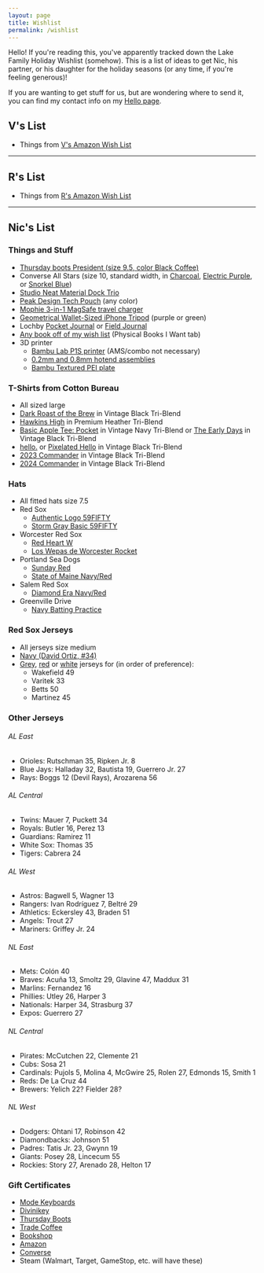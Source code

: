 ```yaml
---
layout: page
title: Wishlist
permalink: /wishlist
---
```


Hello! If you're reading this, you've apparently tracked down the Lake Family Holiday Wishlist (somehow). This is a list of ideas to get Nic, his partner, or his daughter for the holiday seasons (or any time, if you're feeling generous)!

If you are wanting to get stuff for us, but are wondering where to send it, you can find my contact info on my [Hello page](/hello).

## V's List

- Things from [V's Amazon Wish List](https://www.amazon.com/hz/wishlist/ls/2J1F8GO0YW309/ref=nav_wishlist_lists_2)

---

## R's List

- Things from [R's Amazon Wish List](https://www.amazon.com/hz/wishlist/ls/1KI7GH0R68MTX?ref_=wl_share)

---

## Nic's List

### Things and Stuff

- [Thursday boots President (size 9.5, color Black Coffee)](https://thursdayboots.com/products/mens-president-lace-up-boot-black-coffee?variant=39293246079066)
- Converse All Stars (size 10, standard width, in [Charcoal](https://www.converse.com/shop/p/chuck-taylor-all-star-classic-unisex-low-top-shoe/M9696MP.html?pid=M9696MP&dwvar_M9696MP_color=charcoal&dwvar_M9696MP_width=standard&styleNo=1J794&pdp=true&cgid=mens-classic-chuck-shoes&vgid=M9166), [Electric Purple](https://www.converse.com/shop/p/chuck-taylor-all-star-classic-unisex-low-top-shoe/M9696MP.html?pid=M9696MP&dwvar_M9696MP_color=electric%20purple&dwvar_M9696MP_width=standard&styleNo=137837F&pdp=true&cgid=mens-classic-chuck-shoes&vgid=M9166), or [Snorkel Blue](https://www.converse.com/shop/p/chuck-taylor-all-star-unisex-low-top-shoe/135514F_100.html?pid=M9696MP&dwvar_M9696MP_size=100&dwvar_M9696MP_color=snorkel%20blue&dwvar_M9696MP_width=standard&styleNo=135514F&pdp=true&cgid=mens-classic-chuck-shoes&buyrec=false))
- [Studio Neat Material Dock Trio](https://www.studioneat.com/products/materialdock)
- [Peak Design Tech Pouch](https://www.peakdesign.com/products/tech-pouch/) (any color)
- [Mophie 3-in-1 MagSafe travel charger](https://www.zagg.com/mophie-3-in-1-travel-charger-with-magsafe/)
- [Geometrical Wallet-Sized iPhone Tripod](https://amzn.to/3yCFobh) (purple or green)
- Lochby [Pocket Journal](https://www.lochby.com/collections/notebooks/products/pocket-journal) or [Field Journal](https://www.lochby.com/collections/notebooks/products/field-journal)
- [Any book off of my wish list](https://docs.google.com/spreadsheets/d/1-1PcHF6xzFKTaTvxnfjm6bVgo4pd5yIr3nbxsbckoFo/edit#gid=37847728) (Physical Books I Want tab)
- 3D printer
  - [Bambu Lab P1S printer](https://us.store.bambulab.com/products/p1s?variant=41516337070216) (AMS/combo not necessary)
  - [0.2mm and 0.8mm hotend assemblies](https://us.store.bambulab.com/products/complete-hotend-assembly-p1p)
  - [Bambu Textured PEI plate](https://us.store.bambulab.com/products/bambu-textured-pei-plate)

### T-Shirts from Cotton Bureau

- All sized large
- [Dark Roast of the Brew](https://cottonbureau.com/p/7956KM/shirt/dark-roast-of-the-brew#/14999374/tee-men-standard-tee-vintage-black-tri-blend-m) in Vintage Black Tri-Blend
- [Hawkins High](https://cottonbureau.com/products/hawkins-high#/1856676/tee-men-standard-tee-premium-heather-tri-blend-s) in Premium Heather Tri-Blend
- [Basic Apple Tee: Pocket](https://cottonbureau.com/products/basic-apple-tee-pocket#/8520701/tee-men-standard-tee-vintage-navy-tri-blend-s) in Vintage Navy Tri-Blend or [The Early Days](https://cottonbureau.com/p/8399R7/shirt/the-early-days#/16543847/tee-men-standard-tee-vintage-black-tri-blend-l) in Vintage Black Tri-Blend
- [hello.](https://cottonbureau.com/products/hello-14#/13684735/tee-men-standard-tee-vintage-black-tri-blend-s) or [Pixelated Hello](https://cottonbureau.com/p/QQ49TF/shirt/pixellated-hello-tee#/13612362/tee-men-standard-tee-vintage-black-tri-blend-l) in Vintage Black Tri-Blend
- [2023 Commander](https://cottonbureau.com/p/3QYPDB/shirt/2023-commander-color-edition#/16825656/tee-men-standard-tee-vintage-black-tri-blend-l) in Vintage Black Tri-Blend
- [2024 Commander](https://cottonbureau.com/p/SZN6YS/shirt/commander-2024-edition#/20105910/tee-men-standard-tee-vintage-black-tri-blend-s) in Vintage Black Tri-Blend

### Hats

- All fitted hats size 7.5
- Red Sox
  - [Authentic Logo 59FIFTY](https://www.neweracap.com/products/boston-red-sox-authentic-collection-59fifty-fitted-1?variant=42671107703011)
  - [Storm Gray Basic 59FIFTY](https://www.neweracap.com/products/boston-red-sox-storm-gray-basic-59fifty-fitted?_pos=24&_fid=a61af9fbe&_ss=c&variant=42646045229283)
- Worcester Red Sox
  - [Red Heart W](https://woosox.milbstore.com/collections/all-caps/products/pre-sale-worcester-red-sox-red-heart-w-5950-hat?variant=32307600162852)
  - [Los Wepas de Worcester Rocket](https://woosox.milbstore.com/collections/all-caps/products/ryl-wht-rocket-wepas-5950-hat-100620?variant=39370254057508)
- Portland Sea Dogs
  - [Sunday Red](https://seadogs.milbstore.com/collections/all-caps/products/official-on-field-sunday-players-hat-sluggers-face-design-1?variant=32604079620174)
  - [State of Maine Navy/Red](https://seadogs.milbstore.com/collections/all-caps/products/59fifty-alternative-state-of-maine-players-cap?variant=32210316853326)
- Salem Red Sox
  - [Diamond Era Navy/Red](https://salemsox.milbstore.com/collections/all-caps/products/new-era-59fifty-alternate-cap?variant=30871409721380)
- Greenville Drive
  - [Navy Batting Practice](https://drive.milbstore.com/collections/all-caps/products/copy-of-greenville-drive-new-era-navy-59fifty-lp-diamond-era-on-field-road-hat?variant=40546385100855)

### Red Sox Jerseys

- All jerseys size medium
- [Navy (David Ortiz, #34)](https://www.mlbshop.com/boston-red-sox/mens-boston-red-sox-david-ortiz-nike-navy-alternate-replica-player-jersey/t-25333097+p-0464684556805+z-9-2288905099?_ref=p-DLP:m-GRID:i-r4c0:po-12)
- [Grey](https://www.mlbshop.com/boston-red-sox/mens-boston-red-sox-nike-gray-away-limited-custom-jersey/t-36223086+p-688844381144847+z-9-1821477672?_ref=p-DLP:m-GRID:i-r8c2:po-26), [red](https://www.mlbshop.com/boston-red-sox/mens-boston-red-sox-nike-red-alternate-replica-custom-jersey/t-36556353+p-4742455661610+z-9-1683049964) or [white](https://www.mlbshop.com/boston-red-sox/mens-boston-red-sox-nike-white-home-replica-custom-jersey/t-25229620+p-1431453427610+z-9-1370853318?_ref=p-SFLP:m-GRID:i-r0c1:po-1) jerseys for (in order of preference):
  - Wakefield 49
  - Varitek 33
  - Betts 50
  - Martinez 45

### Other Jerseys

###### AL East

- Orioles: Rutschman 35, Ripken Jr. 8
- Blue Jays: Halladay 32, Bautista 19, Guerrero Jr. 27
- Rays: Boggs 12 (Devil Rays), Arozarena 56

###### AL Central

- Twins: Mauer 7, Puckett 34
- Royals: Butler 16, Perez 13
- Guardians: Ramirez 11
- White Sox: Thomas 35
- Tigers: Cabrera 24

###### AL West

- Astros: Bagwell 5, Wagner 13
- Rangers: Ivan Rodríguez 7, Beltré 29
- Athletics: Eckersley 43, Braden 51
- Angels: Trout 27
- Mariners: Griffey Jr. 24

###### NL East

- Mets: Colón 40
- Braves: Acuña 13, Smoltz 29, Glavine 47, Maddux 31
- Marlins: Fernandez 16
- Phillies: Utley 26, Harper 3
- Nationals: Harper 34, Strasburg 37
- Expos: Guerrero 27

###### NL Central

- Pirates: McCutchen 22, Clemente 21
- Cubs: Sosa 21
- Cardinals: Pujols 5, Molina 4, McGwire 25, Rolen 27, Edmonds 15, Smith 1
- Reds: De La Cruz 44
- Brewers: Yelich 22? Fielder 28?

###### NL West

- Dodgers: Ohtani 17, Robinson 42
- Diamondbacks: Johnson 51
- Padres: Tatis Jr. 23, Gwynn 19
- Giants: Posey 28, Lincecum 55
- Rockies: Story 27, Arenado 28, Helton 17

<!-- ### Cookbooks (physical, hardcover pref.)

- [The Food Lab](https://amzn.to/3dU1aJ4)
- [The Flavor Bible](https://amzn.to/3oqcUYq)
- [Cook This Book](https://amzn.to/31JqVH1)
- [Tartine Bread](https://amzn.to/3MFaLFr)
- [The Joy of Cooking](https://amzn.to/3jv9Syo)
- [Just a French Guy Cooking](https://amzn.to/34MpSqv)
- [Jet Tila - 101 Asian Dishes You Need to Cook Before You Die](https://amzn.to/36Vx85Z)
- [On Food & Cooking](https://amzn.to/2FYXclT)
- [Vegetable Simple](https://amzn.to/34rm1QD)
- [In Bibi's Kitchen](https://amzn.to/3iN0DcD) -->

### Gift Certificates

- [Mode Keyboards](https://modedesigns.com/products/gift-card)
- [Divinikey](https://divinikey.com/products/divinikey-gift-card)
- [Thursday Boots](https://thursdayboots.com/products/gift-cards)
- [Trade Coffee](https://www.drinktrade.com/products/gift-coffee-subscription)
- [Bookshop](https://bookshop.org/gift_cards)
- [Amazon](https://www.amazon.com/gift-cards/b?ie=UTF8&node=2238192011)
- [Converse](https://www.converse.com/c/gift-cards)
- Steam (Walmart, Target, GameStop, etc. will have these)

